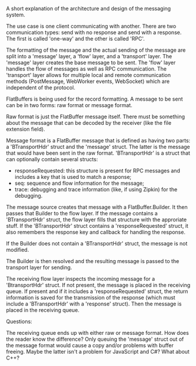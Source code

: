 
A short explanation of the architecture and design of the messaging system.

The use case is one client communicating with another. There are two communication
types: send with no response and send with a response. The first is called 'one-way'
and the other is called 'RPC'.

The formatting of the message and the actual sending of the message are split into
a 'message' layer,
a 'flow' layer,
and a 'transport' layer.
The 'message' layer creates the base message to be sent.
The 'flow' layer handles the flow of messages as well as RPC communication.
The 'transport' layer allows for
multiple local and remote communication methods (PostMessage, WebWorker events,
WebSocket) which are independent of the protocol.

FlatBuffers is being used for the record formatting. A message to be sent can be
in two forms: raw format or message format.

Raw format is just the FlatBuffer message itself. There must be something about the
message that can be decoded by the receiver (like the file extension field).

Message format is a FlatBuffer message that is defined as having two parts:
a 'BTransportHdr' struct and the 'message' struct. The latter is the message that would have
been sent in the raw format. 'BTransportHdr' is a struct that can optionally contain several
structs:

* responseRequested: this structure is present for RPC messages and includes a
  key that is used to match a response;
* seq: sequence and flow information for the message;
* trace: debugging and trace information (like, if using Zipkin) for the debugging.


The message source creates that message with a FlatBuffer.Builder. It then passes
that Builder to the flow layer. If the message contains a 'BTransportHdr' struct, the flow
layer fills that structure with the approriate stuff. If the 'BTransportHdr' struct contains
a 'responseRequested' struct, it also remembers the response key and callback
for handling the response.

If the Builder does not contain a 'BTransportHdr' struct, the message is not modified.

The Builder is then resolved and the resulting message is passed to the transport layer
for sending.

The receiving flow layer inspects the incoming message for a 'BtransportHdr' struct.
If not present, the message is placed in the receiving queue. If present and if it
includes a 'responseRequested' struct, the return information is saved for the
transmission of the response (which must include a 'BTransportHdr' with a 'response'
struct). Then the message is placed in the receiving queue.

Questions:

The receiving queue ends up with either raw or message format. How does the reader
know the difference? Only queuing the 'message' struct out of the message format
would cause a copy and/or problems with buffer freeing. Maybe the latter isn't a 
problem for JavaScript and C#? What about C++?


